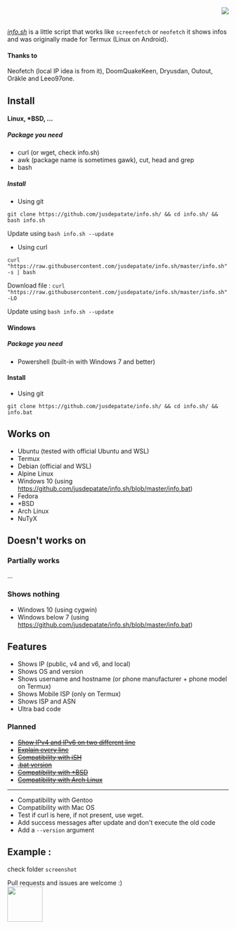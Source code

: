 <div align="right"><img src="https://raw.githubusercontent.com/jusdepatate/info.sh/master/logomadein5minutes.png" /></div><br>

<a href="https://github.com/jusdepatate/info.sh/blob/master/info.sh"><i>info.sh</i></a> is a little script that works like `screenfetch` or `neofetch` it shows infos and was originally made for Termux (Linux on Android).

#### Thanks to
Neofetch (local IP idea is from it), DoomQuakeKeen, Dryusdan, Outout, Oräkle and Leeo97one.

## Install

#### Linux, \*BSD, ...
##### Package you need
- curl (or wget, check info.sh)
- awk (package name is sometimes gawk), cut, head and grep
- bash

##### Install
- Using git

`git clone https://github.com/jusdepatate/info.sh/ && cd info.sh/ && bash info.sh`

Update using `bash info.sh --update`

- Using curl

`curl "https://raw.githubusercontent.com/jusdepatate/info.sh/master/info.sh" -s | bash`

Download file : `curl "https://raw.githubusercontent.com/jusdepatate/info.sh/master/info.sh" -LO`

Update using `bash info.sh --update`

#### Windows
##### Package you need
- Powershell (built-in with Windows 7 and better)

#### Install

- Using git

`git clone https://github.com/jusdepatate/info.sh/ && cd info.sh/ && info.bat`

## Works on
- Ubuntu (tested with official Ubuntu and WSL)
- Termux
- Debian (official and WSL)
- Alpine Linux
- Windows 10 (using https://github.com/jusdepatate/info.sh/blob/master/info.bat)
- Fedora
- \*BSD
- Arch Linux
- NuTyX

## Doesn't works on
### Partially works
...
### Shows nothing
- Windows 10 (using cygwin)
- Windows below 7 (using https://github.com/jusdepatate/info.sh/blob/master/info.bat)

## Features
- Shows IP (public, v4 and v6, and local)
- Shows OS and version
- Shows username and hostname (or phone manufacturer + phone model on Termux)
- Shows Mobile ISP (only on Termux)
- Shows ISP and ASN
- Ultra bad code

### Planned
- [~~Show IPv4 and IPv6 on two different line~~](https://github.com/jusdepatate/info.sh/commit/c2a929935705e8647f2cce32a9d5e4fc54d026a6)
- [~~Explain every line~~](https://github.com/jusdepatate/info.sh/commit/f45db7cf90e5f412541e4a05098dfabed694d5d0)
- [~~Compatibility with iSH~~](https://github.com/jusdepatate/info.sh/commit/f3bbc05b6e4225d06757b54f31ecff7ef60b2448)
- [~~.bat version~~](https://github.com/jusdepatate/info.sh/commit/429e13447603005a4631155ed11b436d3561e29e)
- [~~Compatibility with \*BSD~~](https://github.com/jusdepatate/info.sh/commit/df4f9159a4f8e85af494e8216d3ae0124b9e7ab1)
- [~~Compatibility with Arch Linux~~](https://github.com/jusdepatate/info.sh/commit/40539e49c42bcd44eefa9ce71ae2fb89e53cfd73)
---
- Compatibility with Gentoo
- Compatibility with Mac OS
- Test if curl is here, if not present, use wget.
- Add success messages after update and don't execute the old code
- Add a <code>--version</code> argument

## Example :
check folder `screenshot`

Pull requests and issues are welcome :)<br>
<img width="80px" src="https://upload.wikimedia.org/wikipedia/commons/thumb/0/0a/By-nc.svg/2560px-By-nc.svg">
